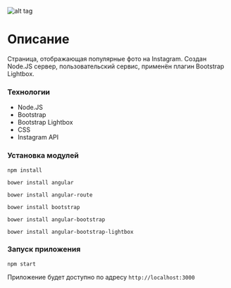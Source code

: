 ![alt tag](http://www.abararanburu.com/wp-content/uploads/2015/06/summit-2.png)

# Описание
Страница, отображающая популярные фото на Instagram. Создан Node.JS сервер, пользовательский сервис, применён плагин Bootstrap Lightbox.

### Технологии
* Node.JS
* Bootstrap
* Bootstrap Lightbox
* CSS
* Instagram API

### Установка модулей
`npm install`

`bower install angular`

`bower install angular-route`

`bower install bootstrap`

`bower install angular-bootstrap`

`bower install angular-bootstrap-lightbox`

### Запуск приложения
`npm start`

Приложение будет доступно по адресу `http://localhost:3000`

